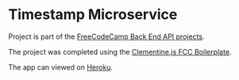 # Timestamp Microservice
Project is part of the [FreeCodeCamp Back End API projects](https://www.freecodecamp.com/challenges/timestamp-microservice).

The project was completed using the [Clementine.js FCC Boilerplate](http://www.clementinejs.com/).

The app can viewed on [Heroku](https://powerful-brushlands-80145.herokuapp.com/).

